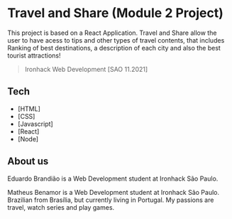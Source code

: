 # Travel and Share (Module 2 Project)

This project is based on a React Application. Travel and Share allow the user to have acess to tips and other types of travel contents, that includes Ranking of best destinations, a description of each city and also the best tourist attractions!

> Ironhack 
>Web Development
> [SAO 11.2021]

## Tech

- [HTML] 
- [CSS]
- [Javascript] 
- [React]
- [Node]

## About us
Eduardo Brandião is a Web Development student at Ironhack São Paulo.

Matheus Benamor is a Web Development student at Ironhack São Paulo. Brazilian from Brasília, but currently living in Portugal. My passions are travel, watch series and play games.
